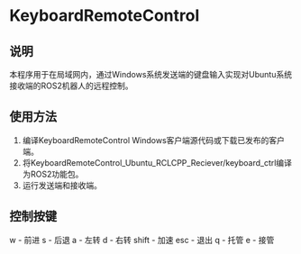 # KeyboardRemoteControl

## 说明

本程序用于在局域网内，通过Windows系统发送端的键盘输入实现对Ubuntu系统接收端的ROS2机器人的远程控制。

## 使用方法

1. 编译KeyboardRemoteControl Windows客户端源代码或下载已发布的客户端。
2. 将KeyboardRemoteControl_Ubuntu_RCLCPP_Reciever/keyboard_ctrl编译为ROS2功能包。
3. 运行发送端和接收端。

## 控制按键

w - 前进
s - 后退
a - 左转
d - 右转
shift - 加速
esc - 退出
q - 托管
e - 接管  